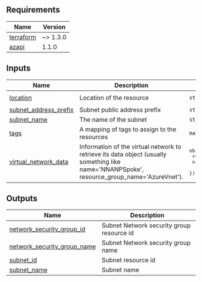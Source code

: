 <!-- BEGIN_TF_DOCS -->
## Requirements

| Name | Version |
|------|---------|
| <a name="requirement_terraform"></a> [terraform](#requirement\_terraform) | ~> 1.3.0 |
| <a name="requirement_azapi"></a> [azapi](#requirement\_azapi) | 1.1.0 |

## Inputs

| Name | Description | Type | Default | Required |
|------|-------------|------|---------|:--------:|
| <a name="input_location"></a> [location](#input\_location) | Location of the resource | `string` | `"West Europe"` | no |
| <a name="input_subnet_address_prefix"></a> [subnet\_address\_prefix](#input\_subnet\_address\_prefix) | Subnet public address prefix | `string` | n/a | yes |
| <a name="input_subnet_name"></a> [subnet\_name](#input\_subnet\_name) | The name of the subnet | `string` | n/a | yes |
| <a name="input_tags"></a> [tags](#input\_tags) | A mapping of tags to assign to the resources | `map(string)` | `{}` | no |
| <a name="input_virtual_network_data"></a> [virtual\_network\_data](#input\_virtual\_network\_data) | Information of the virtual network to retrieve its data object (usually something like name='NNANPSpoke', resource\_group\_name='AzureVnet'). | <pre>object({<br>    resource_group_name = string<br>    name                = string<br>  })</pre> | n/a | yes |

## Outputs

| Name | Description |
|------|-------------|
| <a name="output_network_security_group_id"></a> [network\_security\_group\_id](#output\_network\_security\_group\_id) | Subnet Network security group resource id |
| <a name="output_network_security_group_name"></a> [network\_security\_group\_name](#output\_network\_security\_group\_name) | Subnet Network security group name |
| <a name="output_subnet_id"></a> [subnet\_id](#output\_subnet\_id) | Subnet resource id |
| <a name="output_subnet_name"></a> [subnet\_name](#output\_subnet\_name) | Subnet name |
<!-- END_TF_DOCS -->
